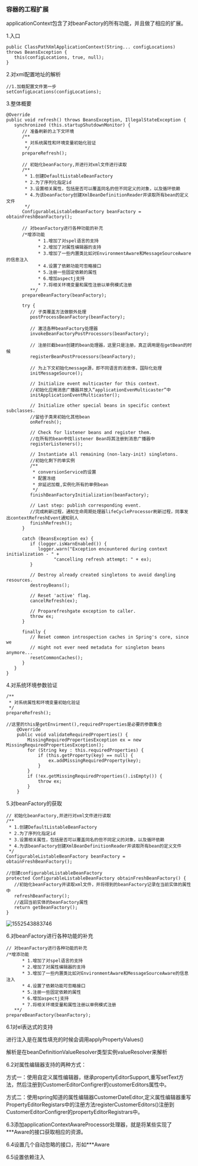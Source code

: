 ### 容器的工程扩展

applicationContext包含了对beanFactory的所有功能，并且做了相应的扩展。

1.入口

```
public ClassPathXmlApplicationContext(String... configLocations) throws BeansException {
   this(configLocations, true, null);
}
```

2.对xml配置地址的解析

```
//1.加载配置文件第一步
setConfigLocations(configLocations);
```

3.整体概要

```
@Override
public void refresh() throws BeansException, IllegalStateException {
   synchronized (this.startupShutdownMonitor) {
      // 准备刷新的上下文环境
      /**
       * 对系统属性和环境变量初始化验证
       */
      prepareRefresh();

      // 初始化beanFactory,并进行对xml文件进行读取
      /**
       * 1.创建DefaultListableBeanFactory
       * 2.为了序列化指定id
       * 3.设置相关属性，包括是否可以覆盖同名的但不同定义的对象，以及循环依赖
       * 4.为该beanFactory创建XmlBeanDefinitionReader并读取所有bean的定义文件
       */
      ConfigurableListableBeanFactory beanFactory = obtainFreshBeanFactory();

      // 对beanFactory进行各种功能的补充
      /*增添功能
            * 1.增加了对spel语言的支持
            * 2.增加了对属性编辑器的支持
            * 3.增加了一些内置类比如对EnvironmentAware和MessageSourceAware的信息注入
            * 4.设置了依赖功能可忽略接口
            * 5.注册一些固定依赖的属性
            * 6.增加aspectj支持
            * 7.将相关环境变量和属性注册以单例模式注册
         **/
      prepareBeanFactory(beanFactory);

      try {
         // 子类覆盖方法做额外处理
         postProcessBeanFactory(beanFactory);

         // 激活各种beanFactory处理器
         invokeBeanFactoryPostProcessors(beanFactory);

         // 注册拦截bean创建的bean处理器，这里只是注册，真正调用是在getBean的时候
         registerBeanPostProcessors(beanFactory);

         // 为上下文初始化message源，即不同语言的消息体，国际化处理
         initMessageSource();

         // Initialize event multicaster for this context.
         //初始化应用消息广播器并放入“applicationEvenMulticaster”中
         initApplicationEventMulticaster();

         // Initialize other special beans in specific context subclasses.
         //留给子类来初始化其他bean
         onRefresh();

         // Check for listener beans and register them.
         //在所有的bean中找listener Bean将其注册到消息广播器中
         registerListeners();

         // Instantiate all remaining (non-lazy-init) singletons.
         //初始化剩下的单实例
         /**
          * conversionService的设置
          * 配置冻结
          * 非延迟加载,实例化所有的单例bean
          */
         finishBeanFactoryInitialization(beanFactory);

         // Last step: publish corresponding event.
         //完成刷新过程，通知生命周期处理器lifeCycleProcessor刷新过程，同事发出contextRefreshEvent通知别人
         finishRefresh();
      }

      catch (BeansException ex) {
         if (logger.isWarnEnabled()) {
            logger.warn("Exception encountered during context initialization - " +
                  "cancelling refresh attempt: " + ex);
         }

         // Destroy already created singletons to avoid dangling resources.
         destroyBeans();

         // Reset 'active' flag.
         cancelRefresh(ex);

         // Proparefreshgate exception to caller.
         throw ex;
      }

      finally {
         // Reset common introspection caches in Spring's core, since we
         // might not ever need metadata for singleton beans anymore...
         resetCommonCaches();
      }
   }
}
```

4.对系统环境参数验证

```
/**
 * 对系统属性和环境变量初始化验证
 */
prepareRefresh();

//这里的this是getEnvirment(),requiredProperties是必要的参数集合
	@Override
	public void validateRequiredProperties() {
		MissingRequiredPropertiesException ex = new MissingRequiredPropertiesException();
		for (String key : this.requiredProperties) {
			if (this.getProperty(key) == null) {
				ex.addMissingRequiredProperty(key);
			}
		}
		if (!ex.getMissingRequiredProperties().isEmpty()) {
			throw ex;
		}
	}
```

5.对beanFactory的获取

```
// 初始化beanFactory,并进行对xml文件进行读取
/**
 * 1.创建DefaultListableBeanFactory
 * 2.为了序列化指定id
 * 3.设置相关属性，包括是否可以覆盖同名的但不同定义的对象，以及循环依赖
 * 4.为该beanFactory创建XmlBeanDefinitionReader并读取所有bean的定义文件
 */
ConfigurableListableBeanFactory beanFactory = obtainFreshBeanFactory();
```

```
//创建configurableListableBeanFactory
protected ConfigurableListableBeanFactory obtainFreshBeanFactory() {
   //初始化beanFactory并读取xml文件，并将得到的beanFactory记录在当前实体的属性中
   refreshBeanFactory();
   //返回当前实体的beanFactory属性
   return getBeanFactory();
}
```

![1552543883746](C:\Users\XIECHE~1.INV\AppData\Local\Temp\1552543883746.png)

6.对beanFactory进行各种功能的补充

```
// 对beanFactory进行各种功能的补充
/*增添功能
      * 1.增加了对spel语言的支持
      * 2.增加了对属性编辑器的支持
      * 3.增加了一些内置类比如对EnvironmentAware和MessageSourceAware的信息注入
      * 4.设置了依赖功能可忽略接口
      * 5.注册一些固定依赖的属性
      * 6.增加aspectj支持
      * 7.将相关环境变量和属性注册以单例模式注册
   **/
prepareBeanFactory(beanFactory);
```

6.1对el表达式的支持

进行注入是在属性填充的时候会调用applyPropertyValues()

解析是在beanDefinitionValueResolver类型实例valueResolver来解析

6.2对属性编辑器支持的两种方式：

​	方式一：使用自定义属性编辑器，继承propertyEditorSupport,重写setText方法，然后注册到CustomerEditorConfigrer的customerEditors属性中。

​	方式二：使用spring知道的属性编辑器CustomerDateEditor,定义属性编辑器重写PropertyEditorRegistars中的注册方法registerCustomerEditors()注册到CustomerEditorConfigrer的propertyEditorRegistrars中。

6.3添加applicationContextAwareProcessor处理器，就是将某些实现了***Aware的接口获取相应的资源。

6.4设置几个自动忽略的接口，形如***Aware

6.5设置依赖注入

